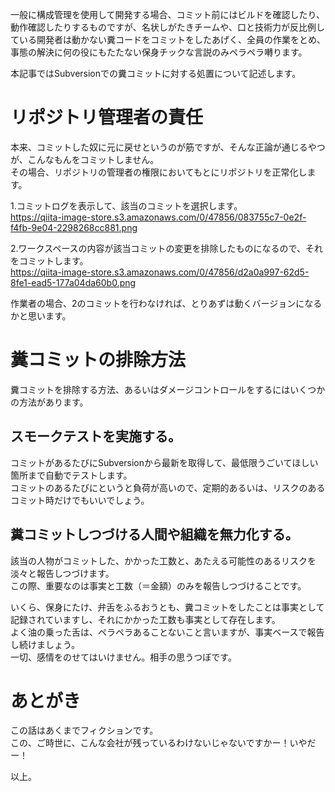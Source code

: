 一般に構成管理を使用して開発する場合、コミット前にはビルドを確認したり、動作確認したりするものですが、名状しがたきチームや、口と技術力が反比例している開発者は動かない糞コードをコミットをしたあげく、全員の作業をとめ、事態の解決に何の役にもたたない保身チックな言説のみペラペラ囀ります。  
  
本記事ではSubversionでの糞コミットに対する処置について記述します。  
  
# リポジトリ管理者の責任  
本来、コミットした奴に元に戻せというのが筋ですが、そんな正論が通じるやつが、こんなもんをコミットしません。  
その場合、リポジトリの管理者の権限においてもとにリポジトリを正常化します。  
  
1.コミットログを表示して、該当のコミットを選択します。  
https://qiita-image-store.s3.amazonaws.com/0/47856/083755c7-0e2f-f4fb-9e04-2298268cc881.png  
  
2.ワークスペースの内容が該当コミットの変更を排除したものになるので、それをコミットします。  
https://qiita-image-store.s3.amazonaws.com/0/47856/d2a0a997-62d5-8fe1-ead5-177a04da60b0.png  
  
作業者の場合、2のコミットを行わなければ、とりあずは動くバージョンになるかと思います。  
  
# 糞コミットの排除方法  
糞コミットを排除する方法、あるいはダメージコントロールをするにはいくつかの方法があります。  
  
## スモークテストを実施する。  
コミットがあるたびにSubversionから最新を取得して、最低限うごいてほしい箇所まで自動でテストします。  
コミットのあるたびにというと負荷が高いので、定期的あるいは、リスクのあるコミット時だけでもいいでしょう。  
  
  
## 糞コミットしつづける人間や組織を無力化する。  
該当の人物がコミットした、かかった工数と、あたえる可能性のあるリスクを淡々と報告しつづけます。  
この際、重要なのは事実と工数（＝金額）のみを報告しつづけることです。  
  
いくら、保身にたけ、弁舌をふるおうとも、糞コミットをしたことは事実として記録されていますし、それにかかった工数も事実として存在します。  
よく油の乗った舌は、ペラペラあることないこと言いますが、事実ベースで報告し続けましょう。  
一切、感情をのせてはいけません。相手の思うつぼです。  
  
# あとがき  
この話はあくまでフィクションです。  
この、ご時世に、こんな会社が残っているわけないじゃないですかー！いやだー！  
  
  
以上。  
